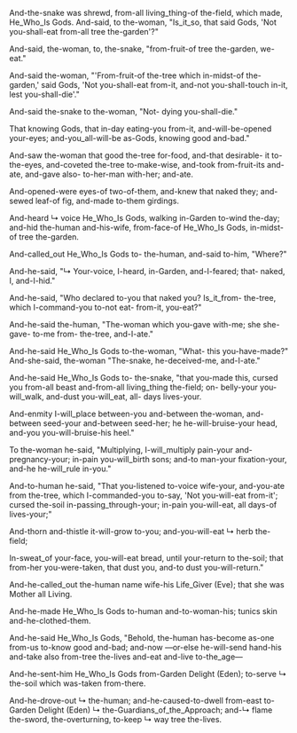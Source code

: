 
And-the-snake was shrewd, from-all living_thing-of the-field, which made, He_Who_Is Gods. 
And-said, to the-woman, "Is_it_so, that said Gods, 'Not you-shall-eat from-all tree the-garden'?"

And-said, the-woman, to, the-snake, "from-fruit-of tree the-garden, we-eat."

And-said the-woman, "'From-fruit-of the-tree which in-midst-of the-garden,' said Gods, 'Not you-shall-eat from-it, and-not you-shall-touch in-it, lest you-shall-die'."

And-said the-snake to the-woman, "Not- dying you-shall-die."

That knowing Gods, that in-day eating-you from-it, and-will-be-opened your-eyes; and-you_all-will-be as-Gods, knowing good and-bad."

And-saw the-woman that good the-tree for-food, and-that desirable- it to-the-eyes, and-coveted the-tree to-make-wise, and-took from-fruit-its and-ate, and-gave also- to-her-man with-her; and-ate.

And-opened-were eyes-of two-of-them, and-knew that naked they; and-sewed leaf-of fig, and-made to-them girdings.

And-heard ↳ voice He_Who_Is Gods, walking in-Garden to-wind the-day; 
and-hid the-human and-his-wife, from-face-of He_Who_Is Gods, in-midst-of tree the-garden.

And-called_out He_Who_Is Gods to- the-human,
and-said to-him, "Where?"

And-he-said, 
"↳ Your-voice, I-heard, in-Garden, and-I-feared; 
that- naked, I, and-I-hid."

And-he-said, 
"Who declared to-you that naked you? 
Is_it_from- the-tree, which I-command-you to-not eat- from-it, you-eat?"

And-he-said the-human, "The-woman which you-gave with-me; she she-gave- to-me from- the-tree, and-I-ate."

And-he-said He_Who_Is Gods to-the-woman, "What- this you-have-made?" 
And-she-said, the-woman "The-snake, he-deceived-me, and-I-ate."

And-he-said He_Who_Is Gods to- the-snake, 
"that you-made this, cursed you 
from-all beast and-from-all living_thing the-field; 
on- belly-your you-will_walk, 
and-dust you-will_eat, 
all- days lives-your.

And-enmity I-will_place 
between-you and-between the-woman, 
and-between seed-your and-between seed-her; 
he he-will-bruise-your head, 
and-you you-will-bruise-his heel."

To the-woman he-said, 
"Multiplying, I-will_multiply pain-your and-pregnancy-your; 
in-pain you-will_birth sons; 
and-to man-your fixation-your, 
and-he he-will_rule in-you."

And-to-human he-said, 
"That you-listened to-voice wife-your, 
and-you-ate from the-tree, 
which I-commanded-you to-say, 'Not you-will-eat from-it'; 
cursed the-soil in-passing_through-your; 
in-pain you-will-eat, 
all days-of lives-your;"

And-thorn and-thistle it-will-grow to-you; 
and-you-will-eat ↳ herb the-field;

In-sweat_of your-face, you-will-eat bread, 
until your-return to the-soil; 
that from-her you-were-taken, 
that dust you, 
and-to dust you-will-return."

And-he-called_out the-human name wife-his Life_Giver (Eve); that she was Mother all Living.

And-he-made He_Who_Is Gods to-human and-to-woman-his; tunics skin and-he-clothed-them.

And-he-said He_Who_Is Gods, 
"Behold, the-human has-become as-one 
from-us to-know good and-bad; 
and-now —or-else he-will-send hand-his 
and-take also from-tree the-lives 
and-eat and-live to-the_age—

And-he-sent-him He_Who_Is Gods from-Garden Delight (Eden); 
to-serve ↳ the-soil which was-taken from-there.

And-he-drove-out ↳ the-human; 
and-he-caused-to-dwell from-east to-Garden Delight (Eden) ↳ the-Guardians_of_the_Approach; 
and-↳ flame the-sword, the-overturning, 
to-keep ↳ way tree the-lives.
